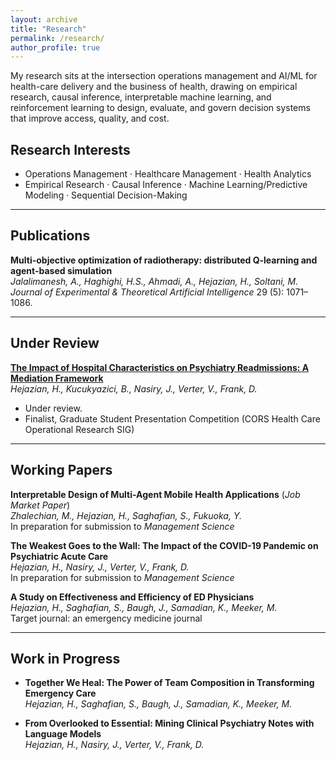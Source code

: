```yaml
---
layout: archive
title: "Research"
permalink: /research/
author_profile: true
---
```


<!-- Google tag (gtag.js) -->
<script async src="https://www.googletagmanager.com/gtag/js?id=G-TRP046J4R0"></script>
<script>
  window.dataLayer = window.dataLayer || [];
  function gtag(){dataLayer.push(arguments);}
  gtag('js', new Date());

  gtag('config', 'G-TRP046J4R0');
</script>

My research sits at the intersection operations management and AI/ML for health-care delivery and the business of health, drawing on empirical research, causal inference, interpretable machine learning, and reinforcement learning to design, evaluate,
and govern decision systems that improve access, quality, and cost.

## Research Interests
- Operations Management · Healthcare Management · Health Analytics
- Empirical Research · Causal Inference · Machine Learning/Predictive Modeling · Sequential Decision-Making

---

## Publications
**Multi-objective optimization of radiotherapy: distributed Q-learning and agent-based simulation**  
*Jalalimanesh, A., Haghighi, H.S., Ahmadi, A., Hejazian, H., Soltani, M.*  
*Journal of Experimental & Theoretical Artificial Intelligence* 29 (5): 1071–1086.  
<!-- <small>Journal H-index = 55</small> -->

---

## Under Review
**[The Impact of Hospital Characteristics on Psychiatry Readmissions: A Mediation Framework](https://papers.ssrn.com/abstract=4438262)**  
*Hejazian, H., Kucukyazici, B., Nasiry, J., Verter, V., Frank, D.*
 - Under review.
 - Finalist, Graduate Student Presentation Competition (CORS Health Care Operational Research SIG)

---

## Working Papers
**Interpretable Design of Multi-Agent Mobile Health Applications** (*Job Market Paper*)  
*Zhalechian, M., Hejazian, H., Saghafian, S., Fukuoka, Y.*  
In preparation for submission to *Management Science*

**The Weakest Goes to the Wall: The Impact of the COVID-19 Pandemic on Psychiatric Acute Care**  
*Hejazian, H., Nasiry, J., Verter, V., Frank, D.*  
In preparation for submission to *Management Science*

**A Study on Effectiveness and Efficiency of ED Physicians**  
*Hejazian, H., Saghafian, S., Baugh, J., Samadian, K., Meeker, M.*  
Target journal: an emergency medicine journal

---

## Work in Progress
- **Together We Heal: The Power of Team Composition in Transforming Emergency Care**  
  *Hejazian, H., Saghafian, S., Baugh, J., Samadian, K., Meeker, M.*

- **From Overlooked to Essential: Mining Clinical Psychiatry Notes with Language Models**  
  *Hejazian, H., Nasiry, J., Verter, V., Frank, D.*

<!---

## Invited Talks & Conference Presentations
**Seminar Talks**
- *An Analytical Framework for Mental Healthcare Operations Management*, Jewish General Hospital (Mar 2024)  
- *The Impact of Hospital and Patient Characteristics on Psychiatry Readmissions*, McGill University (May 2023)

**Invited Conference Presentations**
- *Interpretable Design of Multi-Agent Mobile Health Applications*, INFORMS Annual Meeting (Oct 2025)  
- *Effectiveness and Efficiency of ED Staff*, INFORMS Annual Meeting (Oct 2024)  
- *Psychiatry Readmissions* presented at INFORMS (2021–2023), CORS 2023, MSOM 2023, and POMS 2022
-->
